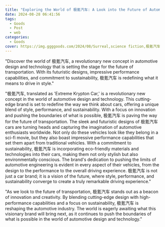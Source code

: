 ```yaml
---
title: "Exploring the World of 极氪汽车: A Look into the Future of Automotive Innovation"
date: 2024-08-28 06:41:56
tags:
  - Goods
  - Post
  - web
categories:
  - Goods
cover: https://img.ggggoods.com/2024/08/Surreal,science fiction,极氪汽车,Jikrypton Automobile,technology,tech,diagrams,renderings,colors_20240830_00001_.png
---
```


"Discover the world of 极氪汽车, a revolutionary new concept in automotive design and technology that is setting the stage for the future of transportation. With its futuristic designs, impressive performance capabilities, and commitment to sustainability, 极氪汽车 is redefining what it means to drive in style."

"极氪汽车, translated as 'Extreme Krypton Car,' is a revolutionary new concept in the world of automotive design and technology. This cutting-edge brand is set to redefine the way we think about cars, offering a unique blend of style, performance, and sustainability. With a focus on innovation and pushing the boundaries of what is possible, 极氪汽车 is paving the way for the future of transportation. The sleek and futuristic designs of 极氪汽车 cars are turning heads and capturing the imagination of automotive enthusiasts worldwide. Not only do these vehicles look like they belong in a sci-fi movie, but they also boast impressive performance capabilities that set them apart from traditional vehicles. With a commitment to sustainability, 极氪汽车 is incorporating eco-friendly materials and technologies into their cars, making them not only stylish but also environmentally conscious. The brand's dedication to pushing the limits of automotive engineering is evident in every aspect of their vehicles, from the design to the performance to the overall driving experience. 极氪汽车 is not just a car brand; it is a vision of the future, where style, performance, and sustainability converge to create a truly remarkable driving experience."

"As we look to the future of transportation, 极氪汽车 stands out as a beacon of innovation and creativity. By blending cutting-edge design with high-performance capabilities and a focus on sustainability, 极氪汽车 is reshaping the automotive industry. The world is eagerly awaiting what this visionary brand will bring next, as it continues to push the boundaries of what is possible in the world of automotive design and technology."
